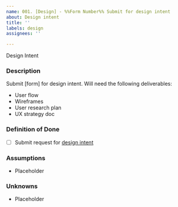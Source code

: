 ```yaml
---
name: 001. [Design] - %%Form Number%% Submit for design intent
about: Design intent
title: ''
labels: design
assignees: ''

---
```


Design Intent
### **Description**
Submit [form] for design intent. Will need the following deliverables:
- User flow
- Wireframes
- User research plan
- UX strategy doc

### **Definition of Done**
- [ ] Submit request for [design intent](https://depo-platform-documentation.scrollhelp.site/collaboration-cycle/design-intent)

### **Assumptions**
- Placeholder

### **Unknowns**
- Placeholder

